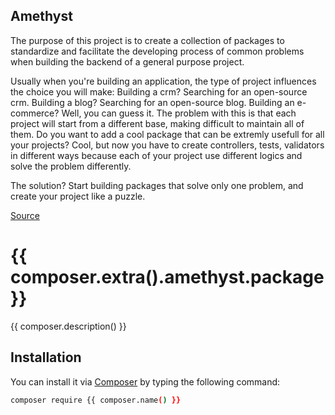 ## Amethyst

The purpose of this project is to create a collection of packages to standardize and facilitate the developing process of common problems when building the backend of a general purpose project.

Usually when you're building an application, the type of project influences the choice you will make: Building a crm? Searching for an open-source crm. Building a blog? Searching for an open-source blog. Building an e-commerce? Well, you can guess it. The problem with this is that each project will start from a different base, making difficult to maintain all of them. Do you want to add a cool package that can be extremly usefull for all your projects? Cool, but now you have to create controllers, tests, validators in different ways because each of your project use different logics and solve the problem differently.

The solution? Start building packages that solve only one problem, and create your project like a puzzle.

[Source](https://github.com/railken/amethyst)

# {{ composer.extra().amethyst.package }}

{{ composer.description() }}

## Installation

You can install it via [Composer](https://getcomposer.org/) by typing the following command:

```bash
composer require {{ composer.name() }}
```